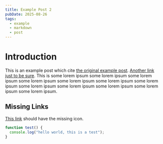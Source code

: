 ```yaml
---
title: Example Post 2
pubDate: 2025-08-26
tags:
  - example
  - markdown
  - post
---
```


# Introduction

This is an example post which cite [the original example post](/post/example-post.html). [Another link just to be sure](/post/example-post.html). This is some lorem ipsum some lorem ipsum some lorem ipsum some lorem ipsum some lorem ipsum some lorem ipsum some lorem ipsum some lorem ipsum some lorem ipsum some lorem ipsum some lorem ipsum some lorem ipsum.

## Missing Links

[This link](https://www.askdlakdlsdaldld.com) should have the missing icon.

```js
function test() {
  console.log("hello world, this is a test");
}
```
